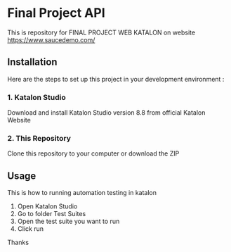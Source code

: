 # Final Project API 
This is repository for FINAL PROJECT WEB KATALON on website https://www.saucedemo.com/

## Installation

Here are the steps to set up this project in your development environment :

### 1. Katalon Studio
Download and install Katalon Studio version 8.8 from official Katalon Website

### 2. This Repository
Clone this repository to your computer or download the ZIP

## Usage
This is how to running automation testing in katalon
1. Open Katalon Studio
2. Go to  folder Test Suites
3. Open the test suite you want to run
4. Click run

Thanks
